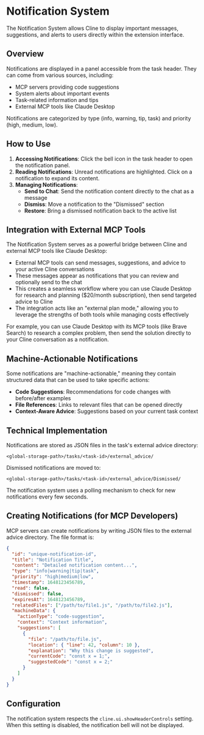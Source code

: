# Notification System

The Notification System allows Cline to display important messages, suggestions, and alerts to users directly within the extension interface.

## Overview

Notifications are displayed in a panel accessible from the task header. They can come from various sources, including:

- MCP servers providing code suggestions
- System alerts about important events
- Task-related information and tips
- External MCP tools like Claude Desktop

Notifications are categorized by type (info, warning, tip, task) and priority (high, medium, low).

## How to Use

1. **Accessing Notifications**: Click the bell icon in the task header to open the notification panel.
2. **Reading Notifications**: Unread notifications are highlighted. Click on a notification to expand its content.
3. **Managing Notifications**:
   - **Send to Chat**: Send the notification content directly to the chat as a message
   - **Dismiss**: Move a notification to the "Dismissed" section
   - **Restore**: Bring a dismissed notification back to the active list

## Integration with External MCP Tools

The Notification System serves as a powerful bridge between Cline and external MCP tools like Claude Desktop:

- External MCP tools can send messages, suggestions, and advice to your active Cline conversations
- These messages appear as notifications that you can review and optionally send to the chat
- This creates a seamless workflow where you can use Claude Desktop for research and planning ($20/month subscription), then send targeted advice to Cline
- The integration acts like an "external plan mode," allowing you to leverage the strengths of both tools while managing costs effectively

For example, you can use Claude Desktop with its MCP tools (like Brave Search) to research a complex problem, then send the solution directly to your Cline conversation as a notification.

## Machine-Actionable Notifications

Some notifications are "machine-actionable," meaning they contain structured data that can be used to take specific actions:

- **Code Suggestions**: Recommendations for code changes with before/after examples
- **File References**: Links to relevant files that can be opened directly
- **Context-Aware Advice**: Suggestions based on your current task context

## Technical Implementation

Notifications are stored as JSON files in the task's external advice directory:

```
<global-storage-path>/tasks/<task-id>/external_advice/
```

Dismissed notifications are moved to:

```
<global-storage-path>/tasks/<task-id>/external_advice/Dismissed/
```

The notification system uses a polling mechanism to check for new notifications every few seconds.

## Creating Notifications (for MCP Developers)

MCP servers can create notifications by writing JSON files to the external advice directory. The file format is:

```json
{
  "id": "unique-notification-id",
  "title": "Notification Title",
  "content": "Detailed notification content...",
  "type": "info|warning|tip|task",
  "priority": "high|medium|low",
  "timestamp": 1648123456789,
  "read": false,
  "dismissed": false,
  "expiresAt": 1648123456789,
  "relatedFiles": ["/path/to/file1.js", "/path/to/file2.js"],
  "machineData": {
    "actionType": "code-suggestion",
    "context": "Context information",
    "suggestions": [
      {
        "file": "/path/to/file.js",
        "location": { "line": 42, "column": 10 },
        "explanation": "Why this change is suggested",
        "currentCode": "const x = 1;",
        "suggestedCode": "const x = 2;"
      }
    ]
  }
}
```

## Configuration

The notification system respects the `cline.ui.showHeaderControls` setting. When this setting is disabled, the notification bell will not be displayed.
